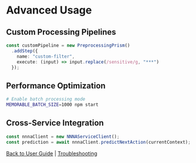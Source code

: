 # Advanced Usage

## Custom Processing Pipelines
```typescript
const customPipeline = new PreprocessingPrism()
  .addStep({
    name: "custom-filter",
    execute: (input) => input.replace(/sensitive/g, "***")
  });
```

## Performance Optimization
```bash
# Enable batch processing mode
MEMORABLE_BATCH_SIZE=1000 npm start
```

## Cross-Service Integration
```typescript
const nnnaClient = new NNNAServiceClient();
const prediction = await nnnaClient.predictNextAction(currentContext);
```

[Back to User Guide](docs/4_user_guide.md) | [Troubleshooting](docs/8_troubleshooting_guide.md)